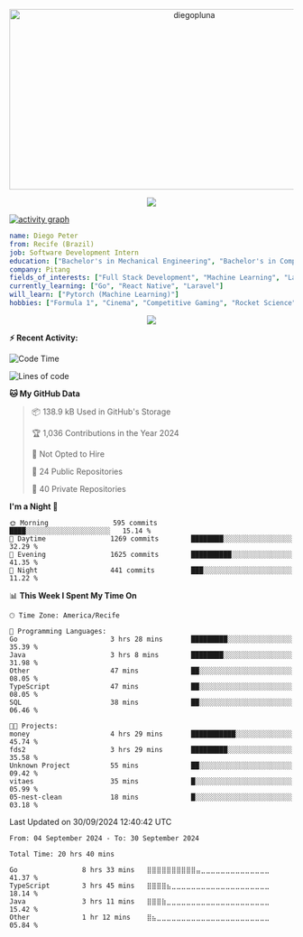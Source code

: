 <p align="center">
  <img src="https://socialify.git.ci/diegopluna/diegopluna/image?font=Inter&forks=1&issues=1&language=1&name=1&owner=1&pattern=Brick%20Wall&pulls=1&stargazers=1&theme=Dark" alt="diegopluna" width="640" height="320" />
</p>

<p align="center">
  <img src="https://github-profile-trophy.vercel.app/?username=diegopluna&theme=tokyonight&column=-1"/>
</p>

[![activity graph](https://github-readme-activity-graph.vercel.app/graph?username=diegopluna&theme=github-dark-dimmed&custom_title=diegopluna%20Activity%20Graph&hide_border=true)](https://github.com/ashutosh00710/github-readme-activity-graph)

```yaml
name: Diego Peter
from: Recife (Brazil)
job: Software Development Intern
education: ["Bachelor's in Mechanical Engineering", "Bachelor's in Computer Science"]
company: Pitang
fields_of_interests: ["Full Stack Development", "Machine Learning", "Large Language Models", "Computer Vision"]
currently_learning: ["Go", "React Native", "Laravel"]
will_learn: ["Pytorch (Machine Learning)"]
hobbies: ["Formula 1", "Cinema", "Competitive Gaming", "Rocket Science"]
```
<p align="center">
  <img src="https://music-profile.rayriffy.com/theme/dark.svg?uid=001361.7bf259d2dfb9456ca71b61612518bc5f.0128" />
</p>

**:zap: Recent Activity:**

<!--START_SECTION:activity-->
<!--END_SECTION:activity-->

<!--START_SECTION:waka-->
![Code Time](http://img.shields.io/badge/Code%20Time-20%20hrs%2040%20mins-blue)

![Lines of code](https://img.shields.io/badge/From%20Hello%20World%20I%27ve%20Written-3.5%20million%20lines%20of%20code-blue)

**🐱 My GitHub Data** 

> 📦 138.9 kB Used in GitHub's Storage 
 > 
> 🏆 1,036 Contributions in the Year 2024
 > 
> 🚫 Not Opted to Hire
 > 
> 📜 24 Public Repositories 
 > 
> 🔑 40 Private Repositories 
 > 
**I'm a Night 🦉** 

```text
🌞 Morning                595 commits         ████░░░░░░░░░░░░░░░░░░░░░   15.14 % 
🌆 Daytime                1269 commits        ████████░░░░░░░░░░░░░░░░░   32.29 % 
🌃 Evening                1625 commits        ██████████░░░░░░░░░░░░░░░   41.35 % 
🌙 Night                  441 commits         ███░░░░░░░░░░░░░░░░░░░░░░   11.22 % 
```


📊 **This Week I Spent My Time On** 

```text
🕑︎ Time Zone: America/Recife

💬 Programming Languages: 
Go                       3 hrs 28 mins       █████████░░░░░░░░░░░░░░░░   35.39 % 
Java                     3 hrs 8 mins        ████████░░░░░░░░░░░░░░░░░   31.98 % 
Other                    47 mins             ██░░░░░░░░░░░░░░░░░░░░░░░   08.05 % 
TypeScript               47 mins             ██░░░░░░░░░░░░░░░░░░░░░░░   08.05 % 
SQL                      38 mins             ██░░░░░░░░░░░░░░░░░░░░░░░   06.46 % 

🐱‍💻 Projects: 
money                    4 hrs 29 mins       ███████████░░░░░░░░░░░░░░   45.74 % 
fds2                     3 hrs 29 mins       █████████░░░░░░░░░░░░░░░░   35.58 % 
Unknown Project          55 mins             ██░░░░░░░░░░░░░░░░░░░░░░░   09.42 % 
vitaes                   35 mins             █░░░░░░░░░░░░░░░░░░░░░░░░   05.99 % 
05-nest-clean            18 mins             █░░░░░░░░░░░░░░░░░░░░░░░░   03.18 % 
```


 Last Updated on 30/09/2024 12:40:42 UTC
<!--END_SECTION:waka-->

<!--START_SECTION:waka-simple-->

```text
From: 04 September 2024 - To: 30 September 2024

Total Time: 20 hrs 40 mins

Go                8 hrs 33 mins   ⣿⣿⣿⣿⣿⣿⣿⣿⣿⣿⣤⣀⣀⣀⣀⣀⣀⣀⣀⣀⣀⣀⣀⣀⣀   41.37 %
TypeScript        3 hrs 45 mins   ⣿⣿⣿⣿⣦⣀⣀⣀⣀⣀⣀⣀⣀⣀⣀⣀⣀⣀⣀⣀⣀⣀⣀⣀⣀   18.14 %
Java              3 hrs 11 mins   ⣿⣿⣿⣷⣀⣀⣀⣀⣀⣀⣀⣀⣀⣀⣀⣀⣀⣀⣀⣀⣀⣀⣀⣀⣀   15.42 %
Other             1 hr 12 mins    ⣿⣦⣀⣀⣀⣀⣀⣀⣀⣀⣀⣀⣀⣀⣀⣀⣀⣀⣀⣀⣀⣀⣀⣀⣀   05.84 %
```

<!--END_SECTION:waka-simple-->
